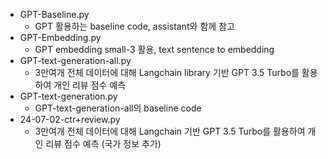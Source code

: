 - GPT-Baseline.py
  * GPT 활용하는 baseline code, assistant와 함께 참고
- GPT-Embedding.py
  * GPT embedding small-3 활용, text sentence to embedding
- GPT-text-generation-all.py
  * 3만여개 전체 데이터에 대해 Langchain library 기반 GPT 3.5 Turbo를 활용하여 개인 리뷰 점수 예측
- GPT-text-generation.py
  * GPT-text-generation-all의 baseline code
- 24-07-02-ctr+review.py
  * 3만여개 전체 데이터에 대해 Langchain 기반 GPT 3.5 Turbo를 활용하여 개인 리뷰 점수 예측 (국가 정보 추가)

